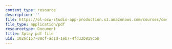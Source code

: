 ```yaml
---
content_type: resource
description: ''
file: https://ol-ocw-studio-app-production.s3.amazonaws.com/courses/cms-608-game-design-spring-2014/1026c15708cfad1d1eb74fd32b819c5b_1506699.pdf
file_type: application/pdf
resourcetype: Document
title: 3play pdf file
uid: 1026c157-08cf-ad1d-1eb7-4fd32b819c5b
---
```

